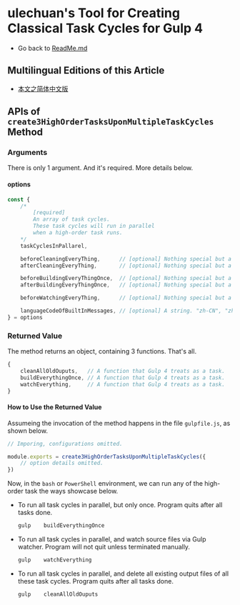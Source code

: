 # ulechuan's Tool for Creating Classical Task Cycles for Gulp 4

- Go back to [ReadMe.md](../../../ReadMe.md)


## Multilingual Editions of this Article

- [本文之简体中文版](../zh-hans-CN/api-create-3-high-order-tasks-upon-multiple-task-cycles.md)



## APIs of `create3HighOrderTasksUponMultipleTaskCycles` Method

### Arguments

There is only 1 argument. And it's required. More details below.

#### options

```js
const {
    /*
        [required]
        An array of task cycles.
        These task cycles will run in parallel
        when a high-order task runs.
    */
    taskCyclesInPallarel,

    beforeCleaningEveryThing,      // [optional] Nothing special but a function.
    afterCleaningEveryThing,       // [optional] Nothing special but a function.

    beforeBuildingEveryThingOnce,  // [optional] Nothing special but a function.
    afterBuildingEveryThingOnce,   // [optional] Nothing special but a function.

    beforeWatchingEveryThing,      // [optional] Nothing special but a function.

    languageCodeOfBuiltInMessages, // [optional] A string. "zh-CN", "zh-hans-CN", "zh-cn", etc.
} = options
```


### Returned Value

The method returns an object, containing 3 functions. That's all.

```js
{
    cleanAllOldOuputs,   // A function that Gulp 4 treats as a task.
    buildEverythingOnce, // A function that Gulp 4 treats as a task.
    watchEverything,     // A function that Gulp 4 treats as a task.
}
```


#### How to Use the Returned Value

Assumeing the invocation of the method happens in the file `gulpfile.js`, as shown below.

```js
// Imporing, configurations omitted.

module.exports = create3HighOrderTasksUponMultipleTaskCycles({
    // option details omitted.
})
```

Now, in the `bash` or `PowerShell` environment, we can run any of the high-order task the ways showcase below.

-   To run all task cycles in parallel, but only once. Program quits after all tasks done.

    ```bash
    gulp    buildEverythingOnce
    ```

-   To run all task cycles in parallel, and watch source files via Gulp watcher. Program will not quit unless terminated manually.

    ```bash
    gulp    watchEverything
    ```

-   To run all task cycles in parallel, and delete all existing output files of all these task cycles. Program quits after all tasks done.

    ```bash
    gulp    cleanAllOldOuputs
    ```
